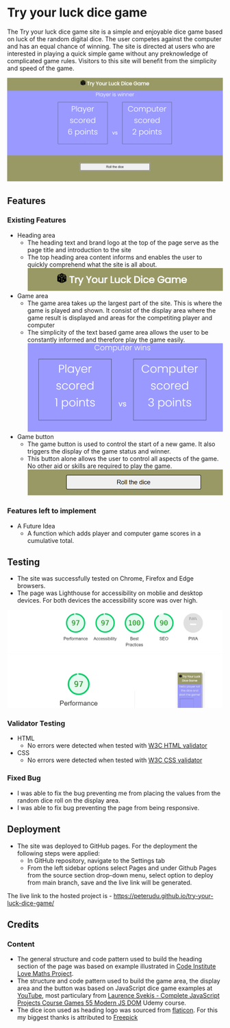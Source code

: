 # Try your luck dice game

The Try your luck dice game site is a simple and enjoyable dice game based on luck of the random digital dice. The user competes against the computer and has an equal chance of winning. The site is directed at users who are interested in playing a quick simple game without any preknowledge of complicated game rules. Visitors to this site will benefit from the simplicity and speed of the game.

![full page image](assets/images/fullpage.png)
## Features
### Existing Features
- Heading area
    - The heading text and brand logo at the top of the page serve as the page title and introduction to the site 
    - The top heading area content informs and enables the user to quickly comprehend what the site is all about.
    ![page heading area](assets/images/heading.png)
- Game area
    - The game area takes up the largest part of the site. This is where the game is played and shown. It consist of the display area where the game result is displayed and areas for the competiting player and computer
    - The simplicity of the text based game area allows the user to be constantly informed and therefore play the game easily.
    ![main game area](assets/images/game-area.png)
- Game button
    - The game button is used to control the start of a new game. It also triggers the display of the game status and winner. 
    - This button alone allows the user to control all aspects of the game. No other aid or skills are required to play the game.
    ![game control button](assets/images/button.png)
### Features left to implement
 - A Future Idea
    - A function which adds player and computer game scores in a cumulative total.

## Testing
- The site was successfully tested on Chrome, Firefox and Edge browsers.
- The page was Lighthouse for accessibility on moblie and desktop devices. For both devices the accessibility score was over high.

![lighthouse test](/assets/images/lighthouse1.png)

### Validator Testing
- HTML
    - No errors were detected when tested with [W3C HTML validator](https://validator.w3.org/)
- CSS 
    - No errors were detected when tested with [W3C CSS validator](https://jigsaw.w3.org/css-validator/)
### Fixed Bug
- I was able to fix the bug preventing me from placing the values from the random dice roll on the display area.
- I was able to fix bug preventing the page from being responsive.
## Deployment
- The site was deployed to GitHub pages. For the deployment the following steps were applied:
    - In GitHub repository, navigate to the Settings tab
    - From the left sidebar options select Pages and under Github Pages from the source section drop-down menu, select option to deploy from main branch, save and the live link will be generated.

The live link to the hosted project is - https://peterudu.github.io/try-your-luck-dice-game/

## Credits
### Content
- The general structure and code pattern used to build the heading section of the page was based on example illustrated in [Code Institute Love Maths Project](https://github.com/Code-Institute-Solutions/love-maths-2.0-sourcecode).
- The structure and code pattern used to build the game area, the display area and the button was based on JavaScript dice game examples at [YouTube](https://www.youtube.com/), most particulary from [Laurence Svekis - Complete JavaScript Projects Course Games 55 Modern JS DOM](https://www.udemy.com/course/javascript-course-projects/) Udemy course. 
- The dice icon used as heading logo was sourced from [flaticon](https://www.flaticon.com/icons). For this my biggest thanks is attributed to [Freepick](https://www.flaticon.com/free-icons/dice) 
